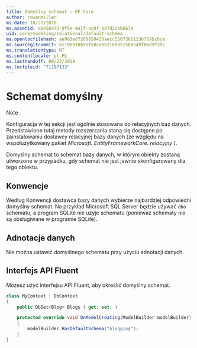 ```yaml
---
title: Domyślny schemat — EF Core
author: rowanmiller
ms.date: 10/27/2016
ms.assetid: e6e58473-9f5e-4a1f-ac0f-b87d2cbb667e
uid: core/modeling/relational/default-schema
ms.openlocfilehash: ae903ed7200859430aecc55073651236759bc6ce
ms.sourcegitcommit: ec196918691f50cd0b21693515b0549f06d9f39c
ms.translationtype: MT
ms.contentlocale: pl-PL
ms.lasthandoff: 09/23/2019
ms.locfileid: "71197133"
---
```

# <a name="default-schema"></a>Schemat domyślny

> [!NOTE]  
> Konfiguracja w tej sekcji jest ogólnie stosowana do relacyjnych baz danych. Przedstawione tutaj metody rozszerzania staną się dostępne po zainstalowaniu dostawcy relacyjnej bazy danych (ze względu na współużytkowany pakiet *Microsoft. EntityFrameworkCore. relacyjny* ).

Domyślny schemat to schemat bazy danych, w którym obiekty zostaną utworzone w przypadku, gdy schemat nie jest jawnie skonfigurowany dla tego obiektu.

## <a name="conventions"></a>Konwencje

Według Konwencji dostawca bazy danych wybierze najbardziej odpowiedni domyślny schemat. Na przykład Microsoft SQL Server będzie używać `dbo` schematu, a program SQLite nie użyje schematu (ponieważ schematy nie są obsługiwane w programie SQLite).

## <a name="data-annotations"></a>Adnotacje danych

Nie można ustawić domyślnego schematu przy użyciu adnotacji danych.

## <a name="fluent-api"></a>Interfejs API Fluent

Możesz użyć interfejsu API Fluent, aby określić domyślny schemat.

<!-- [!code-csharp[Main](samples/core/relational/Modeling/FluentAPI/Relational/DefaultSchema.cs?highlight=7)] -->
``` csharp
class MyContext : DbContext
{
    public DbSet<Blog> Blogs { get; set; }

    protected override void OnModelCreating(ModelBuilder modelBuilder)
    {
        modelBuilder.HasDefaultSchema("blogging");
    }
}
```
